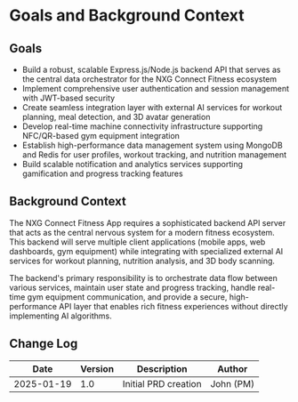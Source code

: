 # Goals and Background Context

## Goals
- Build a robust, scalable Express.js/Node.js backend API that serves as the central data orchestrator for the NXG Connect Fitness ecosystem
- Implement comprehensive user authentication and session management with JWT-based security
- Create seamless integration layer with external AI services for workout planning, meal detection, and 3D avatar generation
- Develop real-time machine connectivity infrastructure supporting NFC/QR-based gym equipment integration
- Establish high-performance data management system using MongoDB and Redis for user profiles, workout tracking, and nutrition management
- Build scalable notification and analytics services supporting gamification and progress tracking features

## Background Context
The NXG Connect Fitness App requires a sophisticated backend API server that acts as the central nervous system for a modern fitness ecosystem. This backend will serve multiple client applications (mobile apps, web dashboards, gym equipment) while integrating with specialized external AI services for workout planning, nutrition analysis, and 3D body scanning.

The backend's primary responsibility is to orchestrate data flow between various services, maintain user state and progress tracking, handle real-time gym equipment communication, and provide a secure, high-performance API layer that enables rich fitness experiences without directly implementing AI algorithms.

## Change Log

| Date | Version | Description | Author |
|------|---------|-------------|--------|
| 2025-01-19 | 1.0 | Initial PRD creation | John (PM) |
